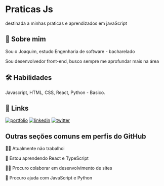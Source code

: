 
# Praticas Js

destinada a minhas praticas e aprendizados em javaScript




## 🚀 Sobre mim
Sou o Joaquim, estudo Engenharia de software - bacharelado

Sou desenvolvedor front-end, busco sempre me aprofundar mais na área


## 🛠 Habilidades
Javascript, HTML, CSS, React, Python - Basico.


## 🔗 Links
[![portfolio](https://img.shields.io/badge/my_portfolio-000?style=for-the-badge&logo=ko-fi&logoColor=white)](https://jjoaquimsx.github.io/Porfolio/Meu-Portfolio/)
[![linkedin](https://img.shields.io/badge/linkedin-0A66C2?style=for-the-badge&logo=linkedin&logoColor=white)](https://www.linkedin.com/in/joaquim-pedro-ba0b832a2/)
[![twitter](https://img.shields.io/badge/twitter-1DA1F2?style=for-the-badge&logo=twitter&logoColor=white)](https://twitter.com/jjoaquiimsx)








## Outras seções comuns em perfis do GitHub
👩‍💻 Atualmente não trabalhoi

🧠 Estou aprendendo React e TypeScript

👯‍♀️ Procuro colaborar em desenvolvimento de sites

🤔 Procuro ajuda com JavaScript e Python


